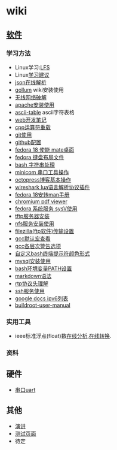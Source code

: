 # wiki

## [软件](/soft/soft-index)

### 学习方法

* Linux学习:[LFS](/soft/lfs) 
* Linux[学习建议](/soft/learn-linux)
* [json在线解析](http://jsoneditoronline.org/)
* [gollum](/soft/gollum-wiki) wiki安装使用
* [无线网络破解](/aircrack-ng)
* [apache安装使用](/apache)
* [ascii-table](/ascii-table) ascii字符表格
* [web开发笔记](/web/web_js)
* [cpp运算符重载](/cpp_class_overload)
* [git使用](/git)
* [github配置](github)
* [fedora 18 使能 mate桌面](fedora-18-enable-lightdm)
* [fedora 键盘布局文件](fedora-change-kbd-lay)
* [bash 字符串处理](string-process)
* [minicom 串口工具操作](minicom)
* [octopress博客基本操作](octopress-blog-base)
* [wireshark lua语言解析协议插件](wireshark-lua)
* [fedora 18安转man手册](fedora-install-man)
* [chromium pdf viewer](chromium-pdf-viewer)
* [fedora 系统服务 sysV使用](fedora-sys-service)
* [tftp服务器安装](Fedora-TFTP-server)
* [nfs服务安装使用](fedora-NFS-server)
* [filezilla(ftp软件)传输设置](filezilla-ftp-err)
* [gcc默认宏查看](gcc_defined_marcos)
* [gcc各层次警告选项](gcc-warning-option)
* [自定义bash终端提示符颜色形式](bash-terminal-prompt)
* [mysql安装使用](linux-mysql)
* [bash环境变量PATH设置](linux-PATH-env)
* [markdown语法](markdown-syntax)
* [rtp协议头理解](rtpheader)
* [ssh服务使用](ssh)
* [google docs ipv6列表](Google_IPv6_hosts_list)
* [buildroot-user-manual](buildroot-user-manual) 


### 实用工具

* ieee标准浮点(float)数[在线分析](http://babbage.cs.qc.cuny.edu/IEEE-754/),[在线转换](http://www.binaryconvert.com/).

### 资料

## 硬件
* [串口uart](uart)

## 其他
* [演讲](yanjiang)
* [测试页面](test/test)
* 待定